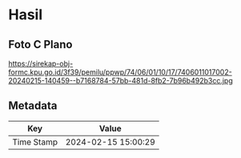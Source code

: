 # Hasil

## Foto C Plano

https://sirekap-obj-formc.kpu.go.id/3f39/pemilu/ppwp/74/06/01/10/17/7406011017002-20240215-140459--b7168784-57bb-481d-8fb2-7b96b492b3cc.jpg


## Metadata

| Key        | Value               |
| ---------- | ------------------- |
| Time Stamp | 2024-02-15 15:00:29 |



